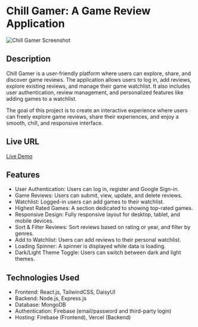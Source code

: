 # Chill Gamer: A Game Review Application

![Chill Gamer Screenshot](https://i.ibb.co.com/Y70BVnjx/Chill-Gamer.png)

## Description
Chill Gamer is a user-friendly platform where users can explore, share, and discover game reviews. The application allows users to log in, add reviews, explore existing reviews, and manage their game watchlist. It also includes user authentication, review management, and personalized features like adding games to a watchlist.

The goal of this project is to create an interactive experience where users can freely explore game reviews, share their experiences, and enjoy a smooth, chill, and responsive interface.

## Live URL
[Live Demo](https://chill-game-3f796.web.app/)



## Features


- User Authentication: Users can log in, register and Google Sign-in.
- Game Reviews: Users can submit, view, update, and delete reviews.
- Watchlist: Logged-in users can add games to their watchlist.
- Highest Rated Games: A section dedicated to showing top-rated games.
- Responsive Design: Fully responsive layout for desktop, tablet, and mobile devices.
- Sort & Filter Reviews: Sort reviews based on rating or year, and filter by genres.
- Add to Watchlist: Users can add reviews to their personal watchlist.
- Loading Spinner: A spinner is displayed while data is loading.
- Dark/Light Theme Toggle: Users can switch between dark and light themes.



## Technologies Used

- Frontend: React.js, TailwindCSS, DaisyUI
- Backend: Node.js, Express.js
- Database: MongoDB
- Authentication: Firebase (email/password and third-party login)
- Hosting: Firebase (Frontend), Vercel (Backend)

